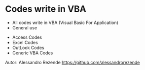 # Codes write in VBA

- All codes write in VBA (Visual Basic For Application)
- General use

+ Access Codes
+ Excel Codes
+ OutLook Codes
+ Generic VBA Codes

Autor: Alessandro Rezende
https://github.com/alessandrorezende
